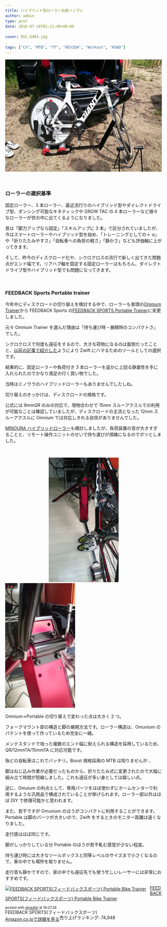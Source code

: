 ```yaml
---
title: ハイブリッド型ローラー比較インプレ
author: admin
type: post
date: 2016-07-26T01:11:00+00:00

cover: DSC_6483.jpg

tags: ["CX", "MTB", "TT", "REVIEW", "Workout", "ROAD"]
---
```


<div class="separator" style="clear: both; text-align: center;">
  <img src="./DSC_6483.jpg" width="640" height="360" border="0" />
</div>

&nbsp;

### ローラーの選択基準

固定ローラー、3 本ローラー、最近流行りのハイブリッド型やダイレクトドライブ型、ダンシング可能なキネティックや GROW TAC の 4 本ローラーなど様々なローラーが世の中に出てくるようになりました。

昔は「脚力アップなら固定」「スキルアップに 3 本」で区分されていましたが、今はスマートローラーやハイブリッド型を始め、「トレーニングとしての＋ α」や「折りたたみやすさ」「自転車への負担の軽さ」「静かさ」なども評価軸に上がってきます。

そして、昨今のディスクロード化や、シクロクロスの流行で新しく出てきた問題点がエンド幅です。リアハブ軸を固定する固定ローラーはもちろん、ダイレクトドライブ型やハイブリッド型でも問題になってきます。

&nbsp;

### FEEDBACK Sports Portable trainer

今年中にディスクロードの切り替えを検討する中で、ローラーも冒頭の<a href="http://sim-works.com/sportcrafters" target="_blank" rel="noopener">Omnium Trainer</a>から FEEDBACK Sports の[FEEDBACK SPORTS Portable Trainer][1]に変更しました。

元々 Omnium Trainer を選んだ理由は「持ち運び時・展開時のコンパクトさ」でした。

シクロクロスで何度も遠征をするので、大きな荷物になるのは面倒だったことと、<a href="/2016/03/zwift.html" target="_blank" rel="noopener">以前の記事で紹介した</a>ようにより Zwift にハマるためのツールとしての選択です。

結果的に、固定ローラーや負荷付き 3 本ローラーを遥かに上回る静粛性を手に入れられたのでかなり満足の行く買い物でした。

当時はミノウラのハイブリッドローラーもありませんでしたしね。

切り替えのきっかけは、ディスクロードの規格です。

公式には 9mmQR のみの対応で、現物合わせで 15mm スルーアクスルでの利用が可能なことは確認していましたが、ディスクロードの主流となった 12mm スルーアクスルに Omnium では対応しきれる自信がありませんでした。

[MINOURA ハイブリッドローラー][2]も検討しましたが、負荷装置の音が大きすぎることと、リモート操作ユニットのせいで持ち運びが煩雑になるのでボツとしました。

&nbsp;

<div class="separator" style="clear: both; text-align: center;">
  <img src="./DSC_7737.jpg" width="225" height="400" border="0" />
</div>

<img src="./DSC_7739.jpg" width="225" height="400" border="0" />

Omnium→Portable の切り替えで変わった点は大きく 2 つ。

フォークマウント部の構造と脚の展開方法です。ローラー構造は、Omunium のパテントを使って作っているため完全に一緒。

メンテスタンドで培った複数のエンド幅に耐えられる構造を採用しているため、QR/12mmTA/15mmTA に対応可能です。

殆どの自転車はこれでバッチリ。Boost 規格採用の MTB は知りませんが…

脚はねじ込み作業が必要だったものから、折りたたみ式に変更されたので大幅に組み立て時間が短縮しました。これも遠征が多い身としては嬉しい点。

逆に、Omuium の利点として、専用パーツをほぼ使わずにホームセンターで利用するような汎用品で構成されていることが挙げられます。ローラー部以外はほぼ DIY で修理可能かと思われます。

また、若干ですが Omunium のほうがコンパクトに利用することができます。Portable は脚のパーツが大きいので、Zwift をするときのモニター距離は遠くなりました。

走行感はほぼ同じです。

脚がしっかりしている分 Portable のほうが若干軋む感覚が少ない程度。

持ち運び時には大きなツールボックスと同等レベルのサイズまで小さくなるので、車の中でも場所を取りません。

走行音も静かですので、家の中でも遠征先でも使う忙しいレーサーには非常におすすめです。

<div class="amazlet-box" style="margin-bottom: 0px;">
  <div class="amazlet-image" style="float: left; margin: 0px 12px 1px 0px;">
    <a href="http://www.amazon.co.jp/exec/obidos/ASIN/B01AHXWAOI/gensobunya-22/ref=nosim/" target="_blank" rel="noopener" name="amazletlink"><img style="border: none;" src="https://images-fe.ssl-images-amazon.com/images/I/41Y9GrTLgVL._SL160_.jpg" alt="FEEDBACK SPORTS(フィードバックスポーツ) Portable Bike Trainer" /></a>
  </div>

  <div class="amazlet-info" style="line-height: 120%; margin-bottom: 10px;">
    <div class="amazlet-name" style="margin-bottom: 10px; line-height: 120%;">
<p>
  <a href="http://www.amazon.co.jp/exec/obidos/ASIN/B01AHXWAOI/gensobunya-22/ref=nosim/" target="_blank" rel="noopener" name="amazletlink">FEEDBACK SPORTS(フィードバックスポーツ) Portable Bike Trainer</a>
</p>

<div class="amazlet-powered-date" style="font-size: 80%; margin-top: 5px; line-height: 120%;">
  posted with <a title="amazlet" href="http://www.amazlet.com/" target="_blank" rel="noopener">amazlet</a> at 16.07.26
</div>

<div class="amazlet-detail">
FEEDBACK SPORTS(フィードバックスポーツ) <br /> 売り上げランキング: 74,948

<div class="amazlet-sub-info" style="float: left;">
<div class="amazlet-link" style="margin-top: 5px;">
  <a href="http://www.amazon.co.jp/exec/obidos/ASIN/B01AHXWAOI/gensobunya-22/ref=nosim/" target="_blank" rel="noopener" name="amazletlink">Amazon.co.jpで詳細を見る</a>
</div>

  </div>

  <div class="amazlet-footer" style="clear: left;">
     
  </div>
</div>

[1]: http://www.amazon.co.jp/gp/product/B01AHXWAOI/ref=as_li_ss_tl?ie=UTF8&camp=247&creative=7399&creativeASIN=B01AHXWAOI&linkCode=as2&tag=gensobunya-22
[2]: http://www.amazon.co.jp/gp/product/B0147VWKDW/ref=as_li_ss_tl?ie=UTF8&camp=247&creative=7399&creativeASIN=B0147VWKDW&linkCode=as2&tag=gensobunya-22
